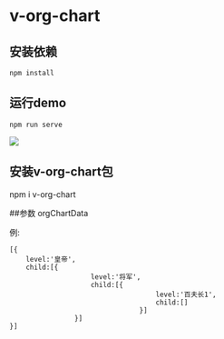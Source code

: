 # v-org-chart

## 安装依赖
```
npm install
```

## 运行demo
```
npm run serve
```

![](https://img2020.cnblogs.com/blog/1064049/202007/1064049-20200731112100630-394423945.png)

## 安装v-org-chart包
npm i v-org-chart

##参数
orgChartData

例:
```
[{
	level:'皇帝',
	child:[{
					level:'将军',
					child:[{
									level:'百夫长1',
									child:[]
								}]
				}]
}]
```